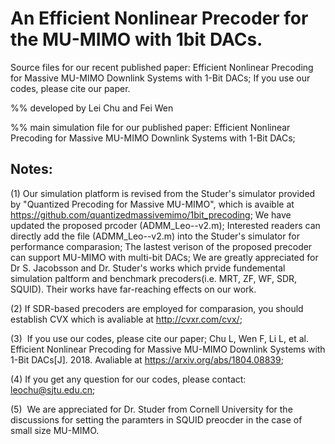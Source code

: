 
# An Efficient Nonlinear Precoder for the MU-MIMO with 1bit DACs.

Source files for our recent published paper: Efficient Nonlinear Precoding for Massive MU-MIMO Downlink Systems with 1-Bit DACs;  If you use our codes, please cite our paper.

%% developed by Lei Chu and Fei Wen


%% main simulation file for our published paper: Efficient Nonlinear Precoding for Massive MU-MIMO Downlink Systems with 1-Bit DACs; 

## Notes:

(1)  Our simulation platform is revised from the Studer's simulator provided by "Quantized Precoding for Massive MU-MIMO", which is  avaible at https://github.com/quantizedmassivemimo/1bit_precoding; We have updated the proposed prcoder (ADMM_Leo--v2.m); Interested readers can directly add the file (ADMM_Leo--v2.m) into the Studer's simulator for performance comparasion; The lastest verison of the proposed precoder can support MU-MIMO with multi-bit DACs; We are greatly appreciated for Dr S. Jacobsson and Dr. Studer's works which prvide fundemental simulation paltform and benchmark precoders(i.e. MRT, ZF, WF, SDR, SQUID). Their works have far-reaching effects on our work.


(2)  If SDR-based precoders are employed for comparasion, you should establish CVX which is avaliable at http://cvxr.com/cvx/;

(3)  If you use our codes, please cite our paper; 
Chu L, Wen F, Li L, et al. Efficient Nonlinear Precoding for Massive MU-MIMO Downlink Systems with 1-Bit DACs[J]. 2018. Avaliable at  https://arxiv.org/abs/1804.08839;

(4) If you get any question for our codes, please contact: leochu@sjtu.edu.cn;

(5)  We are appreciated for Dr. Studer from Cornell University for the discussions for setting the paramters in SQUID preocder in the case of small size MU-MIMO. 


